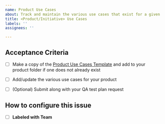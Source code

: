 ```yaml
---
name: Product Use Cases
about: Track and maintain the various use cases that exist for a given product
title: <Product/Initiative> Use Cases
labels: ''
assignees: ''

---
```


## Acceptance Criteria
- [ ] Make a copy of the [Product Use Cases Template](https://github.com/department-of-veterans-affairs/va.gov-team/blob/master/teams/vsa/design/product-use-cases-template.md) and add to your product folder if one does not already exist
- [ ] Add/update the various use cases for your product
- [ ] (Optional) Submit along with your QA test plan request


## How to configure this issue
- [ ] **Labeled with Team**  
